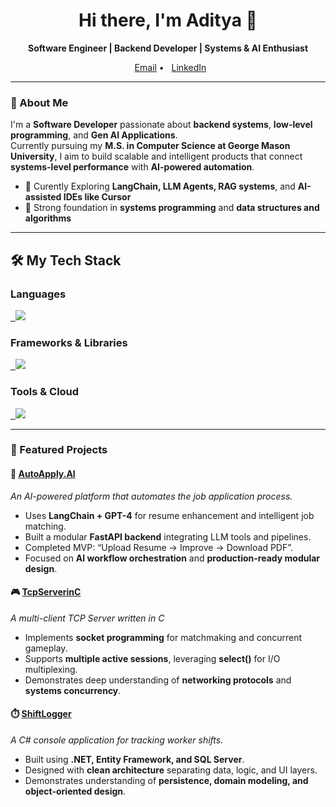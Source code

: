 <h1 align="center">Hi there, I'm Aditya 👋</h1>

<p align="center">
  <b>Software Engineer | Backend Developer | Systems & AI Enthusiast</b>  
</p>

<p align="center">
  <a href="mailto:adityavaidyastates@gmail.com">Email</a> •
  <a href="https://www.linkedin.com/in/adityavaidya108/">LinkedIn</a>
</p>

---

### 🧠 About Me

I'm a **Software Developer** passionate about **backend systems**, **low-level programming**, and **Gen AI Applications**.  
Currently pursuing my **M.S. in Computer Science at George Mason University**, I aim to build scalable and intelligent products that connect **systems-level performance** with **AI-powered automation**.

- 🧩 Curently Exploring **LangChain, LLM Agents, RAG systems**, and **AI-assisted IDEs like Cursor**
- 🧠 Strong foundation in **systems programming** and **data structures and algorithms**

---

## 🛠️ My Tech Stack

### Languages
<a href="https://skillicons.dev">
  <img src="https://skillicons.dev/icons?i=c,cs,python,java,postgres,js,html,css" />
</a>

### Frameworks & Libraries
<a href="https://skillicons.dev">
  <img src="https://skillicons.dev/icons?i=dotnet,fastapi,react,nextjs,langchain" />
</a>

### Tools & Cloud
<a href="https://skillicons.dev">
  <img src="https://skillicons.dev/icons?i=git,docker,k8s,azure,aws,jenkins,postman" />
</a>

---

### 🚀 Featured Projects

#### 🧠 [AutoApply.AI](https://github.com/adityavaidya108/AutoApply.AI)
*An AI-powered platform that automates the job application process.*

- Uses **LangChain + GPT-4** for resume enhancement and intelligent job matching.  
- Built a modular **FastAPI backend** integrating LLM tools and pipelines.  
- Completed MVP: “Upload Resume → Improve → Download PDF”.  
- Focused on **AI workflow orchestration** and **production-ready modular design**.

#### 🎮 [TcpServerinC](https://github.com/adityavaidya108/TcpServerinC)
*A multi-client TCP Server written in C*

- Implements **socket programming** for matchmaking and concurrent gameplay.  
- Supports **multiple active sessions**, leveraging **select()** for I/O multiplexing.  
- Demonstrates deep understanding of **networking protocols** and **systems concurrency**.

#### ⏱️ [ShiftLogger](https://github.com/adityavaidya108/CodeReviews.Console.ShiftsLogger)
*A C# console application for tracking worker shifts.*

- Built using **.NET, Entity Framework, and SQL Server**.  
- Designed with **clean architecture** separating data, logic, and UI layers.  
- Demonstrates understanding of **persistence, domain modeling, and object-oriented design**.  
